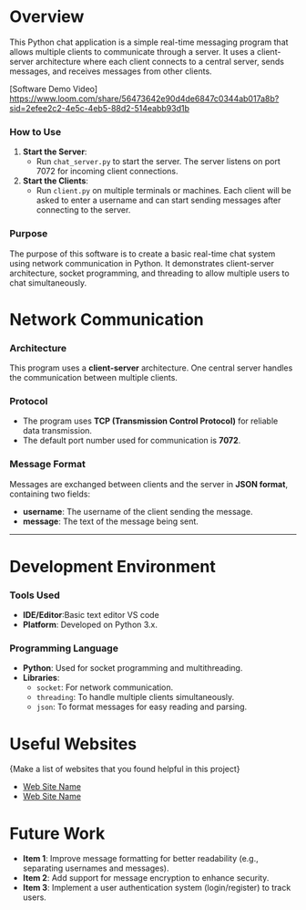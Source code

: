 # Overview

This Python chat application is a simple real-time messaging program that allows multiple clients to communicate through a server. It uses a client-server architecture where each client connects to a central server, sends messages, and receives messages from other clients.

[Software Demo Video] https://www.loom.com/share/56473642e90d4de6847c0344ab017a8b?sid=2efee2c2-4e5c-4eb5-88d2-514eabb93d1b

### How to Use

1. **Start the Server**:
   - Run `chat_server.py` to start the server. The server listens on port 7072 for incoming client connections.
2. **Start the Clients**:
   - Run `client.py` on multiple terminals or machines. Each client will be asked to enter a username and can start sending messages after connecting to the server.

### Purpose

The purpose of this software is to create a basic real-time chat system using network communication in Python. It demonstrates client-server architecture, socket programming, and threading to allow multiple users to chat simultaneously.

# Network Communication

### Architecture

This program uses a **client-server** architecture. One central server handles the communication between multiple clients.

### Protocol

- The program uses **TCP (Transmission Control Protocol)** for reliable data transmission.
- The default port number used for communication is **7072**.

### Message Format

Messages are exchanged between clients and the server in **JSON format**, containing two fields:

- **username**: The username of the client sending the message.
- **message**: The text of the message being sent.

---

# Development Environment

### Tools Used

- **IDE/Editor**:Basic text editor VS code
- **Platform**: Developed on Python 3.x.

### Programming Language

- **Python**: Used for socket programming and multithreading.
- **Libraries**:
  - `socket`: For network communication.
  - `threading`: To handle multiple clients simultaneously.
  - `json`: To format messages for easy reading and parsing.

# Useful Websites

{Make a list of websites that you found helpful in this project}

- [Web Site Name](http://url.link.goes.here)
- [Web Site Name](http://url.link.goes.here)

# Future Work

- **Item 1**: Improve message formatting for better readability (e.g., separating usernames and messages).
- **Item 2**: Add support for message encryption to enhance security.
- **Item 3**: Implement a user authentication system (login/register) to track users.
